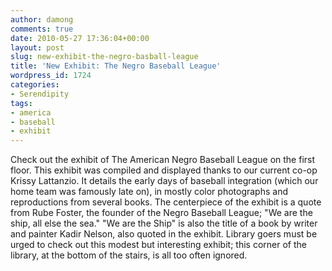 ```yaml
---
author: damong
comments: true
date: 2010-05-27 17:36:04+00:00
layout: post
slug: new-exhibit-the-negro-basball-league
title: 'New Exhibit: The Negro Baseball League'
wordpress_id: 1724
categories:
- Serendipity
tags:
- america
- baseball
- exhibit
---
```


Check out the exhibit of The American Negro Baseball League on the first floor. This exhibit was compiled and displayed thanks to our current co-op Krissy Lattanzio. It details the early days of baseball integration (which our home team was famously late on), in mostly color photographs and reproductions from several books. The centerpiece of the exhibit is a quote from Rube Foster, the founder of the Negro Baseball League; "We are the ship, all else the sea." "We are the Ship" is also the title of a book by writer and painter Kadir Nelson, also quoted in the exhibit.
Library goers must be urged to check out this modest but interesting exhibit; this corner of the library, at the bottom of the stairs, is all too often ignored.
